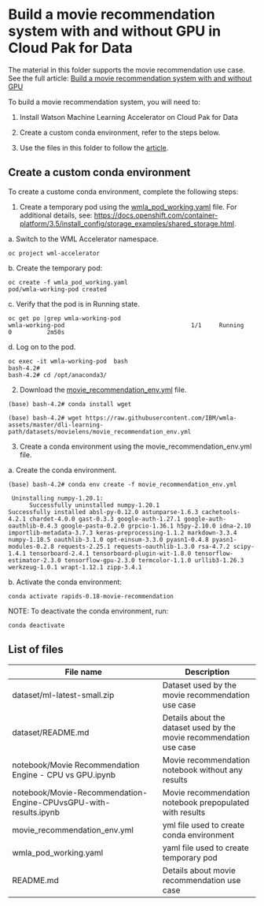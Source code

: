 # Build a movie recommendation system with and without GPU in Cloud Pak for Data

The material in this folder supports the movie recommendation use case.  See the full article:  [Build a movie recommendation system with and without GPU](http://)

To build a movie recommendation system, you will need to:

1. Install Watson Machine Learning Accelerator on Cloud Pak for Data 

2. Create a custom conda environment, refer to the steps below.

3. Use the files in this folder to follow the [article](http://).




## Create a custom conda environment

To create a custome conda environment, complete the following steps:

1. Create a temporary pod using the [wmla_pod_working.yaml](https://raw.githubusercontent.com/IBM/wmla-assets/movielens-restructure/dli-learning-path/movie-recommendation-use-case/wmla_pod_working.yaml) file. For additional details, see: https://docs.openshift.com/container-platform/3.5/install_config/storage_examples/shared_storage.html.
 

a. Switch to the WML Accelerator namespace.
```
oc project wml-accelerator
```

b. Create the temporary pod:
```
oc create -f wmla_pod_working.yaml
pod/wmla-working-pod created
```

c. Verify that the pod is in Running state.
```
oc get po |grep wmla-working-pod
wmla-working-pod                                    1/1     Running   0          2m50s
```

d.  Log on to the pod.
```
oc exec -it wmla-working-pod  bash
bash-4.2# 
bash-4.2# cd /opt/anaconda3/
```

2.   Download the [movie_recommendation_env.yml](https://raw.githubusercontent.com/IBM/wmla-assets/movielens-restructure/dli-learning-path/movie-recommendation-use-case/wmla_pod_working.yaml) file.

```
(base) bash-4.2# conda install wget
```
```
(base) bash-4.2# wget https://raw.githubusercontent.com/IBM/wmla-assets/master/dli-learning-path/datasets/movielens/movie_recommendation_env.yml
```

3.  Create a conda environment using the movie_recommendation_env.yml file.

a. Create the conda environment.
```
(base) bash-4.2# conda env create -f movie_recommendation_env.yml 

 Uninstalling numpy-1.20.1:
      Successfully uninstalled numpy-1.20.1
Successfully installed absl-py-0.12.0 astunparse-1.6.3 cachetools-4.2.1 chardet-4.0.0 gast-0.3.3 google-auth-1.27.1 google-auth-oauthlib-0.4.3 google-pasta-0.2.0 grpcio-1.36.1 h5py-2.10.0 idna-2.10 importlib-metadata-3.7.3 keras-preprocessing-1.1.2 markdown-3.3.4 numpy-1.18.5 oauthlib-3.1.0 opt-einsum-3.3.0 pyasn1-0.4.8 pyasn1-modules-0.2.8 requests-2.25.1 requests-oauthlib-1.3.0 rsa-4.7.2 scipy-1.4.1 tensorboard-2.4.1 tensorboard-plugin-wit-1.8.0 tensorflow-estimator-2.3.0 tensorflow-gpu-2.3.0 termcolor-1.1.0 urllib3-1.26.3 werkzeug-1.0.1 wrapt-1.12.1 zipp-3.4.1
```

b. Activate the conda environment:
```
conda activate rapids-0.18-movie-recommendation
```

NOTE: To deactivate the conda environment, run:
```
conda deactivate
```


## List of files

| File name | Description |
| --- | --- |
| dataset/ml-latest-small.zip | Dataset used by the movie recommendation use case |
| dataset/README.md | Details about the dataset used by the movie recommendation use case |
| notebook/Movie Recommendation Engine - CPU vs GPU.ipynb | Movie recommendation notebook without any results |
| notebook/Movie-Recommendation-Engine-CPUvsGPU-with-results.ipynb | Movie recommendation notebook prepopulated with results |
| movie_recommendation_env.yml | yml file used to create conda environment |
| wmla_pod_working.yaml  | yaml file used to create temporary pod |
| README.md | Details about movie recommendation use case |
